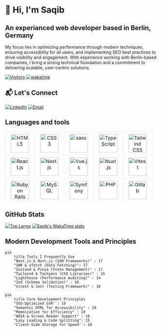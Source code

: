 # 👋 Hi, I'm Saqib
## An experianced web developer based in Berlin, Germany
My focus lies in optimizing performance through modern techniques, ensuring accessibility for all users, and implementing SEO best practices to drive visibility and engagement. With experience working with Berlin-based companies, I bring a strong technical foundation and a commitment to delivering scalable, user-centric solutions.

[![Visitors](https://api.visitorbadge.io/api/visitors?path=https%3A%2F%2Fgithub.com%2Fsaqibroy&label=Visitors&countColor=%23263759)](https://visitorbadge.io/status?path=https%3A%2F%2Fgithub.com%2Fsaqibroy)
[![wakatime](https://wakatime.com/badge/user/04f32415-555b-4fa9-8569-af46c61a4ea1.svg)](https://wakatime.com/@04f32415-555b-4fa9-8569-af46c61a4ea1)

## 📬 Let's Connect
[![LinkedIn](https://img.shields.io/badge/LinkedIn-Connect-%230A66C2?style=for-the-badge&logo=linkedin)](https://linkedin.com/in/saqibroy)
[![Email](https://img.shields.io/badge/Email-Contact-%23EA4335?style=for-the-badge&logo=gmail)](mailto:sohail.cpp@gmail.com)

## Languages and tools
<div style="text-align: center">
<table width="100%" style="border-collapse: collapse;">
  <tr>
    <!-- Frontend -->
    <td width="80px" align="center" style="border: 1px solid #eee; padding: 8px">
      <img src="https://cdn.jsdelivr.net/gh/devicons/devicon/icons/html5/html5-original.svg" width="60" height="60" alt="HTML5" title="HTML5">
    </td>
    <td width="80px" align="center" style="border: 1px solid #eee; padding: 8px">
      <img src="https://cdn.jsdelivr.net/gh/devicons/devicon/icons/css3/css3-original.svg" width="60" height="60" alt="CSS3" title="CSS3">
    </td>
    <td width="80px" align="center" style="border: 1px solid #eee; padding: 8px">
      <img src="https://cdn.jsdelivr.net/gh/devicons/devicon/icons/sass/sass-original.svg" width="60" height="60" alt="sass" title="sass">
    </td>
    <td width="80px" align="center" style="border: 1px solid #eee; padding: 8px">
      <img src="https://cdn.jsdelivr.net/gh/devicons/devicon/icons/typescript/typescript-original.svg" width="60" height="60" alt="TypeScript" title="TypeScript">
    </td>
    <td width="80px" align="center" style="border: 1px solid #eee; padding: 8px">
      <img src="https://cdn.simpleicons.org/tailwindcss" width="60" height="60" alt="Tailwind CSS" title="Tailwind CSS">
    </td>
  </tr>
  
  <tr>
    <td width="80px" align="center" style="border: 1px solid #eee; padding: 8px">
      <img src="https://cdn.simpleicons.org/react" width="60" height="60" alt="React.js" title="React.js">
    </td>
    <td width="80px" align="center" style="border: 1px solid #eee; padding: 8px;">
      <img src="https://cdn.jsdelivr.net/gh/devicons/devicon@latest/icons/nextjs/nextjs-original.svg" width="60" height="60" alt="Next.js" title="Next.js">
    </td>
    <td width="80px" align="center" style="border: 1px solid #eee; padding: 8px">
      <img src="https://cdn.simpleicons.org/vuedotjs" width="60" height="60" alt="Vue.js" title="Vue.js">
    </td>
    <td width="80px" align="center" style="border: 1px solid #eee; padding: 8px">
      <img src="https://cdn.simpleicons.org/nuxt/00C58E" width="60" height="60" alt="Nuxt.js" title="Nuxt.js">
    </td>
    <td width="80px" align="center" style="border: 1px solid #eee; padding: 8px">
      <img src="https://cdn.jsdelivr.net/gh/devicons/devicon@latest/icons/vitest/vitest-original.svg" width="60" height="60" alt="Vitest" title="Vitest">
    </td>
  </tr>
  
  <tr>
    <td width="80px" align="center" style="border: 1px solid #eee; padding: 8px">
      <img src="https://cdn.jsdelivr.net/gh/devicons/devicon@latest/icons/rails/rails-plain.svg" width="60" height="60" alt="Ruby on Rails" title="Ruby on Rails">
    </td>
    <td width="80px" align="center" style="border: 1px solid #eee; padding: 8px">
      <img src="https://cdn.simpleicons.org/mysql/mysql-original-wordmark" width="60" height="60" alt="MySQL" title="MySQL">
    </td>
    <td width="80px" align="center" style="border: 1px solid #eee; padding: 8px">
      <img src="https://cdn.simpleicons.org/symfony/000000" width="60" height="60" alt="Symfony" title="Symfony">
    </td>
    <td width="80px" align="center" style="border: 1px solid #eee; padding: 8px">
      <img src="https://cdn.simpleicons.org/php/777BB4" width="60" height="60" alt="PHP" title="PHP">
    </td>    
    <td width="80px" align="center" style="border: 1px solid #eee; padding: 8px">
      <img src="https://cdn.jsdelivr.net/gh/devicons/devicon@latest/icons/gitlab/gitlab-original.svg" width="60" height="60" alt="Gitlab" title="Gitlab">
    </td>
  </tr>
</table>
</div>

## GitHub Stats

[![Top Langs](https://github-readme-stats.vercel.app/api/top-langs/?username=saqibroy&layout=compact&theme=react)](https://github.com/saqibroy)
[![Saqib's WakaTime stats](https://github-readme-stats.vercel.app/api/wakatime?username=saqibroy&layout=compact&theme=react)](https://wakatime.com/@saqibroy)

## Modern Development Tools and Principles

```mermaid
pie
    title Tools I Frequently Use
    "Next.js & Nuxt.js (SSR Frameworks)" : 17
    "SWR & ofetch (Data Fetching)": 17
    "Zustand & Pinia (State Management)" : 17
    "Tailwind & Tachyons (CSS Libraries)" : 15
    "Lighthouse (Performance Auditing)" : 14
    "Zod (Schema Validation)" : 10
    "Vitest & Jest (Testing Framework)" : 10
```


```mermaid
pie
    title Core Development Principles
    "SEO-Optimized SSR" : 19
    "Semantic HTML for Accessibility" : 19
    "Memoization for Efficiency" : 19
    "ARIA & Screen Reader Support" : 18
    "Lazy Loading & Code Splitting": 15
    "Client-Side Storage for Speed" : 10
```

<!--

## 🏆 Featured Projects

| Project | Description | Tech Stack |
|---------|-------------|------------|
| [Virtual Currency Transfer App](https://github.com/saqibroy/virtual-currency-transfer-app ) | Multi-currency transaction platform | Rails, React, PostgreSQL |
| [Modern Notes App](https://github.com/saqibroy/notes-app-react-vite) | Notes app created using modern tech stack | React, Mantine, Jest |
**saqibroy/saqibroy** is a ✨ _special_ ✨ repository because its `README.md` (this file) appears on your GitHub profile.

Here are some ideas to get you started:

- 🔭 I’m currently working on ...
- 🌱 I’m currently learning ...
- 👯 I’m looking to collaborate on ...
- 🤔 I’m looking for help with ...
- 💬 Ask me about ...
- 📫 How to reach me: ...
- 😄 Pronouns: ...
- ⚡ Fun fact: ...


| [🐦 Tweet Fetcher](https://github.com/saqibroy/tweet-fetcher) | Real-time social media dashboard | Vue.js, Tailwind, Express |
| [✅ Todo Manager](https://github.com/saqibroy/todo-manager) | Accessibility-focused task management | Next.js, Zustand, Axe |
-->
